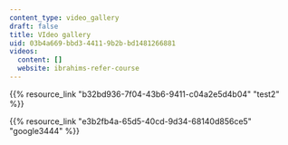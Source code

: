 ```yaml
---
content_type: video_gallery
draft: false
title: VIdeo gallery
uid: 03b4a669-bbd3-4411-9b2b-bd1481266881
videos:
  content: []
  website: ibrahims-refer-course
---
```

{{% resource_link "b32bd936-7f04-43b6-9411-c04a2e5d4b04" "test2" %}}

{{% resource_link "e3b2fb4a-65d5-40cd-9d34-68140d856ce5" "google3444" %}}